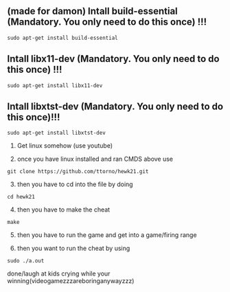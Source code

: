 ## (made for damon) Intall build-essential (Mandatory. You only need to do this once) !!!
```
sudo apt-get install build-essential
```

## Intall libx11-dev (Mandatory. You only need to do this once) !!!
```
sudo apt-get install libx11-dev
```

## Intall libxtst-dev (Mandatory. You only need to do this once)!!!
```
sudo apt-get install libxtst-dev
```
1. Get linux somehow (use youtube)

2. once you have linux installed and ran CMDS above use
```
git clone https://github.com/ttorno/hewk21.git
```
3. then you have to cd into the file by doing
```
cd hewk21
```
4. then you have to make the cheat
```
make
```
5. then you have to run the game and get into a game/firing range

6. then you want to run the cheat by using
```
sudo ./a.out
```
done/laugh at kids crying while your winning(videogamezzzareboringanywayzzz)
